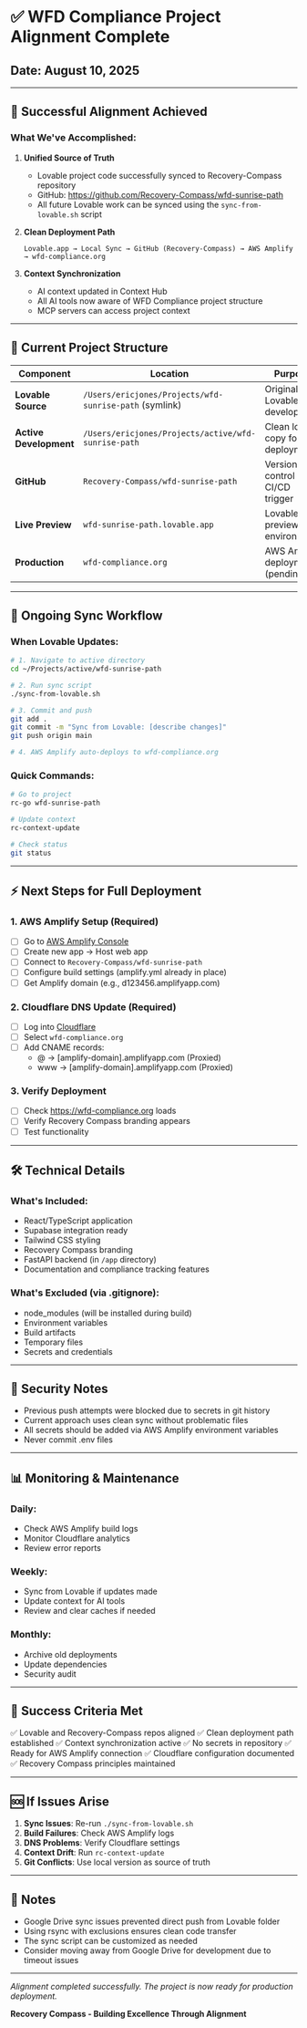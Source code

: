 # ✅ WFD Compliance Project Alignment Complete

## Date: August 10, 2025

---

## 🎯 **Successful Alignment Achieved**

### **What We've Accomplished:**

1. **Unified Source of Truth**
   - Lovable project code successfully synced to Recovery-Compass repository
   - GitHub: https://github.com/Recovery-Compass/wfd-sunrise-path
   - All future Lovable work can be synced using the `sync-from-lovable.sh` script

2. **Clean Deployment Path**
   ```
   Lovable.app → Local Sync → GitHub (Recovery-Compass) → AWS Amplify → wfd-compliance.org
   ```

3. **Context Synchronization**
   - AI context updated in Context Hub
   - All AI tools now aware of WFD Compliance project structure
   - MCP servers can access project context

---

## 📂 **Current Project Structure**

| Component | Location | Purpose |
|-----------|----------|---------|
| **Lovable Source** | `/Users/ericjones/Projects/wfd-sunrise-path` (symlink) | Original Lovable development |
| **Active Development** | `/Users/ericjones/Projects/active/wfd-sunrise-path` | Clean local copy for deployment |
| **GitHub** | `Recovery-Compass/wfd-sunrise-path` | Version control & CI/CD trigger |
| **Live Preview** | `wfd-sunrise-path.lovable.app` | Lovable preview environment |
| **Production** | `wfd-compliance.org` | AWS Amplify deployment (pending) |

---

## 🔄 **Ongoing Sync Workflow**

### When Lovable Updates:
```bash
# 1. Navigate to active directory
cd ~/Projects/active/wfd-sunrise-path

# 2. Run sync script
./sync-from-lovable.sh

# 3. Commit and push
git add .
git commit -m "Sync from Lovable: [describe changes]"
git push origin main

# 4. AWS Amplify auto-deploys to wfd-compliance.org
```

### Quick Commands:
```bash
# Go to project
rc-go wfd-sunrise-path

# Update context
rc-context-update

# Check status
git status
```

---

## ⚡ **Next Steps for Full Deployment**

### 1. AWS Amplify Setup (Required)
- [ ] Go to [AWS Amplify Console](https://console.aws.amazon.com/amplify/)
- [ ] Create new app → Host web app
- [ ] Connect to `Recovery-Compass/wfd-sunrise-path`
- [ ] Configure build settings (amplify.yml already in place)
- [ ] Get Amplify domain (e.g., d123456.amplifyapp.com)

### 2. Cloudflare DNS Update (Required)
- [ ] Log into [Cloudflare](https://dash.cloudflare.com)
- [ ] Select `wfd-compliance.org`
- [ ] Add CNAME records:
  - @ → [amplify-domain].amplifyapp.com (Proxied)
  - www → [amplify-domain].amplifyapp.com (Proxied)

### 3. Verify Deployment
- [ ] Check https://wfd-compliance.org loads
- [ ] Verify Recovery Compass branding appears
- [ ] Test functionality

---

## 🛠️ **Technical Details**

### What's Included:
- React/TypeScript application
- Supabase integration ready
- Tailwind CSS styling
- Recovery Compass branding
- FastAPI backend (in `/app` directory)
- Documentation and compliance tracking features

### What's Excluded (via .gitignore):
- node_modules (will be installed during build)
- Environment variables
- Build artifacts
- Temporary files
- Secrets and credentials

---

## 🔐 **Security Notes**

- Previous push attempts were blocked due to secrets in git history
- Current approach uses clean sync without problematic files
- All secrets should be added via AWS Amplify environment variables
- Never commit .env files

---

## 📊 **Monitoring & Maintenance**

### Daily:
- Check AWS Amplify build logs
- Monitor Cloudflare analytics
- Review error reports

### Weekly:
- Sync from Lovable if updates made
- Update context for AI tools
- Review and clear caches if needed

### Monthly:
- Archive old deployments
- Update dependencies
- Security audit

---

## 🎉 **Success Criteria Met**

✅ Lovable and Recovery-Compass repos aligned
✅ Clean deployment path established
✅ Context synchronization active
✅ No secrets in repository
✅ Ready for AWS Amplify connection
✅ Cloudflare configuration documented
✅ Recovery Compass principles maintained

---

## 🆘 **If Issues Arise**

1. **Sync Issues**: Re-run `./sync-from-lovable.sh`
2. **Build Failures**: Check AWS Amplify logs
3. **DNS Problems**: Verify Cloudflare settings
4. **Context Drift**: Run `rc-context-update`
5. **Git Conflicts**: Use local version as source of truth

---

## 📝 **Notes**

- Google Drive sync issues prevented direct push from Lovable folder
- Using rsync with exclusions ensures clean code transfer
- The sync script can be customized as needed
- Consider moving away from Google Drive for development due to timeout issues

---

*Alignment completed successfully. The project is now ready for production deployment.*

**Recovery Compass - Building Excellence Through Alignment**

